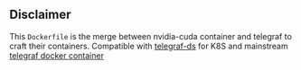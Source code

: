## Disclaimer
This `Dockerfile` is the merge between nvidia-cuda container and telegraf to craft their containers. Compatible with [telegraf-ds](https://github.com/influxdata/tick-charts/tree/master/telegraf-ds) for K8S and mainstream [telegraf docker container](https://hub.docker.com/_/telegraf)

